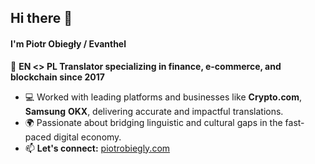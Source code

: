 ## Hi there 👋  
#### I'm Piotr Obiegły / Evanthel  
🎯 **EN <> PL Translator specializing in finance, e-commerce, and blockchain since 2017**  

- 💻 Worked with leading platforms and businesses like **Crypto.com**, **Samsung** **OKX**, delivering accurate and impactful translations.  
- 🌍 Passionate about bridging linguistic and cultural gaps in the fast-paced digital economy.  
- 📫 **Let's connect:** [piotrobiegly.com](http://piotrobiegly.com/)  
